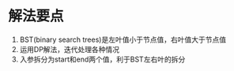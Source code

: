 # 解法要点
1. BST(binary search trees)是左叶值小于节点值，右叶值大于节点值
1. 运用DP解法，迭代处理各种情况
1. 入参拆分为start和end两个值，利于BST左右叶的拆分

